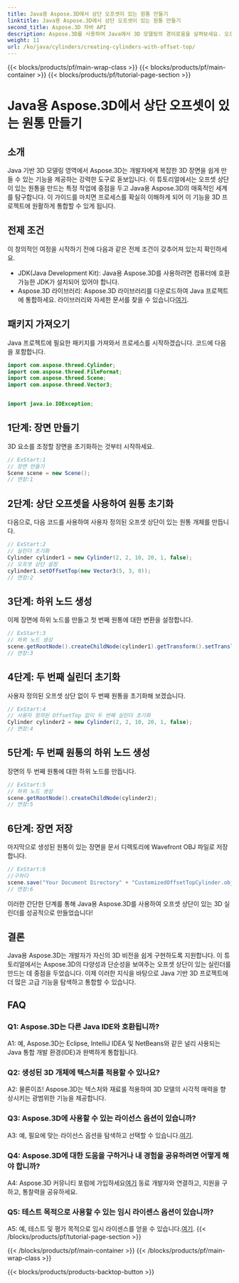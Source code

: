 ```yaml
---
title: Java용 Aspose.3D에서 상단 오프셋이 있는 원통 만들기
linktitle: Java용 Aspose.3D에서 상단 오프셋이 있는 원통 만들기
second_title: Aspose.3D 자바 API
description: Aspose.3D를 사용하여 Java에서 3D 모델링의 경이로움을 살펴보세요. 오프셋 상단이 있는 매혹적인 실린더를 쉽게 만드는 방법을 알아보세요.
weight: 11
url: /ko/java/cylinders/creating-cylinders-with-offset-top/
---
```


{{< blocks/products/pf/main-wrap-class >}}
{{< blocks/products/pf/main-container >}}
{{< blocks/products/pf/tutorial-page-section >}}

# Java용 Aspose.3D에서 상단 오프셋이 있는 원통 만들기

## 소개

Java 기반 3D 모델링 영역에서 Aspose.3D는 개발자에게 복잡한 3D 장면을 쉽게 만들 수 있는 기능을 제공하는 강력한 도구로 돋보입니다. 이 튜토리얼에서는 오프셋 상단이 있는 원통을 만드는 특정 작업에 중점을 두고 Java용 Aspose.3D의 매혹적인 세계를 탐구합니다. 이 가이드를 마치면 프로세스를 확실히 이해하게 되어 이 기능을 3D 프로젝트에 원활하게 통합할 수 있게 됩니다.

## 전제 조건

이 창의적인 여정을 시작하기 전에 다음과 같은 전제 조건이 갖추어져 있는지 확인하세요.

- JDK(Java Development Kit): Java용 Aspose.3D를 사용하려면 컴퓨터에 호환 가능한 JDK가 설치되어 있어야 합니다.
-  Aspose.3D 라이브러리: Aspose.3D 라이브러리를 다운로드하여 Java 프로젝트에 통합하세요. 라이브러리와 자세한 문서를 찾을 수 있습니다[여기](https://releases.aspose.com/3d/java/).

## 패키지 가져오기

Java 프로젝트에 필요한 패키지를 가져와서 프로세스를 시작하겠습니다. 코드에 다음을 포함합니다.

```java
import com.aspose.threed.Cylinder;
import com.aspose.threed.FileFormat;
import com.aspose.threed.Scene;
import com.aspose.threed.Vector3;


import java.io.IOException;
```

## 1단계: 장면 만들기

3D 요소를 조정할 장면을 초기화하는 것부터 시작하세요.

```java
// ExStart:1
// 장면 만들기
Scene scene = new Scene();
// 연장:1
```

## 2단계: 상단 오프셋을 사용하여 원통 초기화

다음으로, 다음 코드를 사용하여 사용자 정의된 오프셋 상단이 있는 원통 개체를 만듭니다.

```java
// ExStart:2
// 실린더 초기화
Cylinder cylinder1 = new Cylinder(2, 2, 10, 20, 1, false);
// 오프셋 상단 설정
cylinder1.setOffsetTop(new Vector3(5, 3, 0));
// 연장:2
```

## 3단계: 하위 노드 생성

이제 장면에 하위 노드를 만들고 첫 번째 원통에 대한 변환을 설정합니다.

```java
// ExStart:3
// 하위 노드 생성
scene.getRootNode().createChildNode(cylinder1).getTransform().setTranslation(10, 0, 0);
// 연장:3
```

## 4단계: 두 번째 실린더 초기화

사용자 정의된 오프셋 상단 없이 두 번째 원통을 초기화해 보겠습니다.

```java
// ExStart:4
// 사용자 정의된 OffsetTop 없이 두 번째 실린더 초기화
Cylinder cylinder2 = new Cylinder(2, 2, 10, 20, 1, false);
// 연장:4
```

## 5단계: 두 번째 원통의 하위 노드 생성

장면의 두 번째 원통에 대한 하위 노드를 만듭니다.

```java
// ExStart:5
// 하위 노드 생성
scene.getRootNode().createChildNode(cylinder2);
// 연장:5
```

## 6단계: 장면 저장

마지막으로 생성된 원통이 있는 장면을 문서 디렉토리에 Wavefront OBJ 파일로 저장합니다.

```java
// ExStart:6
//구하다
scene.save("Your Document Directory" + "CustomizedOffsetTopCylinder.obj", FileFormat.WAVEFRONTOBJ);
// 연장:6
```

이러한 간단한 단계를 통해 Java용 Aspose.3D를 사용하여 오프셋 상단이 있는 3D 실린더를 성공적으로 만들었습니다!

## 결론

Java용 Aspose.3D는 개발자가 자신의 3D 비전을 쉽게 구현하도록 지원합니다. 이 튜토리얼에서는 Aspose.3D의 다양성과 단순성을 보여주는 오프셋 상단이 있는 실린더를 만드는 데 중점을 두었습니다. 이제 이러한 지식을 바탕으로 Java 기반 3D 프로젝트에 더 많은 고급 기능을 탐색하고 통합할 수 있습니다.

## FAQ

### Q1: Aspose.3D는 다른 Java IDE와 호환됩니까?

A1: 예, Aspose.3D는 Eclipse, IntelliJ IDEA 및 NetBeans와 같은 널리 사용되는 Java 통합 개발 환경(IDE)과 완벽하게 통합됩니다.

### Q2: 생성된 3D 개체에 텍스처를 적용할 수 있나요?

A2: 물론이죠! Aspose.3D는 텍스처와 재료를 적용하여 3D 모델의 시각적 매력을 향상시키는 광범위한 기능을 제공합니다.

### Q3: Aspose.3D에 사용할 수 있는 라이선스 옵션이 있습니까?

A3: 예, 필요에 맞는 라이선스 옵션을 탐색하고 선택할 수 있습니다.[여기](https://purchase.aspose.com/buy).

### Q4: Aspose.3D에 대한 도움을 구하거나 내 경험을 공유하려면 어떻게 해야 합니까?

 A4: Aspose.3D 커뮤니티 포럼에 가입하세요[여기](https://forum.aspose.com/c/3d/18) 동료 개발자와 연결하고, 지원을 구하고, 통찰력을 공유하세요.

### Q5: 테스트 목적으로 사용할 수 있는 임시 라이센스 옵션이 있습니까?

 A5: 예, 테스트 및 평가 목적으로 임시 라이센스를 얻을 수 있습니다.[여기](https://purchase.aspose.com/temporary-license/).
{{< /blocks/products/pf/tutorial-page-section >}}

{{< /blocks/products/pf/main-container >}}
{{< /blocks/products/pf/main-wrap-class >}}

{{< blocks/products/products-backtop-button >}}

